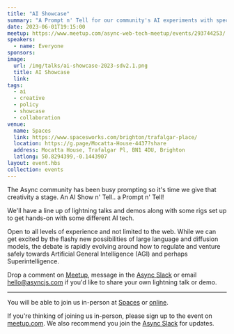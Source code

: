 ```yaml
---
title: "AI Showcase"
summary: "A Prompt n' Tell for our community's AI experiments with special guests"
date: 2023-06-01T19:15:00
meetup: https://www.meetup.com/async-web-tech-meetup/events/293744253/
speakers:
  - name: Everyone
sponsors:
image:
  url: /img/talks/ai-showcase-2023-sdv2.1.png
  title: AI Showcase
  link:
tags:
  - ai
  - creative
  - policy
  - showcase
  - collaboration
venue:
  name: Spaces
  link: https://www.spacesworks.com/brighton/trafalgar-place/
  location: https://g.page/Mocatta-House-4437?share
  address: Mocatta House, Trafalgar Pl, BN1 4DU, Brighton
  latlong: 50.8294399,-0.1443907
layout: event.hbs
collection: events
---
```


The Async community has been busy prompting so it's time we give that creativity a stage. An AI Show n' Tell.. a Prompt n' Tell!

We'll have a line up of lightning talks and demos along with some rigs set up to get hands-on with some different AI tech.

Open to all levels of experience and not limited to the web. While we can get excited by the flashy new possibilities of large language and diffusion models, the debate is rapidly evolving around how to regulate and venture safely towards Artificial General Intelligence (AGI) and perhaps Superintelligence.

Drop a comment on [Meetup](https://www.meetup.com/async-web-tech-meetup/events/293744253/), message in the [Async Slack](https://join.slack.com/t/asyncjs/shared_invite/zt-1aguxx86q-XjF_yWcFoJ8fyYYzoqgDaQ) or email [hello@asyncjs.com](mailto:hello@asyncjs.com) if you'd like to share your own lightning talk or demo.

---

You will be able to join us in-person at [Spaces](https://www.spacesworks.com/brighton/trafalgar-place/) or [online](https://www.youtube.com/watch?v=4PRsqP1liCw).

If you're thinking of joining us in-person, please sign up to the event on [meetup.com](https://www.meetup.com/async-web-tech-meetup/events/293744253/). We also recommend you join the [Async Slack](https://join.slack.com/t/asyncjs/shared_invite/zt-1aguxx86q-XjF_yWcFoJ8fyYYzoqgDaQ) for updates.
